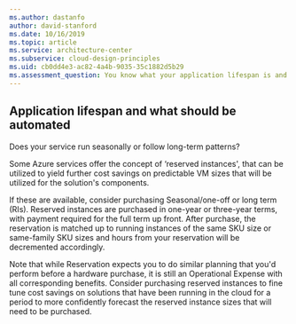 ```yaml
---
ms.author: dastanfo
author: david-stanford
ms.date: 10/16/2019
ms.topic: article
ms.service: architecture-center
ms.subservice: cloud-design-principles
ms.uid: cb0dd4e3-ac82-4a4b-9035-35c1882d5b29
ms.assessment_question: You know what your application lifespan is and automate appropriately
---
```

## Application lifespan and what should be automated

Does your service run seasonally or follow long-term patterns?

Some Azure services offer the concept of ‘reserved instances', that can be utilized to yield further cost savings on predictable VM sizes that will be utilized for the solution's components.

If these are available, consider purchasing Seasonal/one-off or long term (RIs). Reserved instances are purchased in one-year or three-year terms, with payment required for the full term up front. After purchase, the reservation is matched up to running instances of the same SKU size or same-family SKU sizes and hours from your reservation will be decremented accordingly.

Note that while Reservation expects you to do similar planning that you'd perform before a hardware purchase, it is still an Operational Expense with all corresponding benefits. Consider purchasing reserved instances to fine tune cost savings on solutions that have been running in the cloud for a period to more confidently forecast the reserved instance sizes that will need to be purchased.
